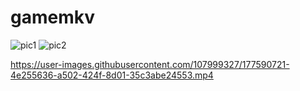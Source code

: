 # gamemkv
![pic1](https://user-images.githubusercontent.com/107999327/177535200-979bbb30-de94-4b98-ae97-697f09c8f84f.jpg)
![pic2](https://user-images.githubusercontent.com/107999327/177535223-b04a6ede-5ce2-4d94-9247-3c6e368a456b.jpg)



https://user-images.githubusercontent.com/107999327/177590721-4e255636-a502-424f-8d01-35c3abe24553.mp4

